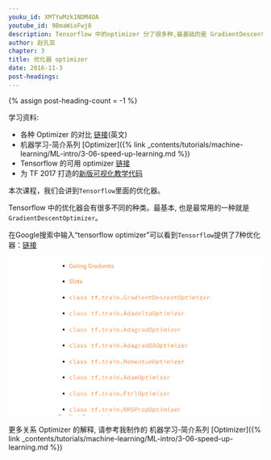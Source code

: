 ```yaml
---
youku_id: XMTYwMzk1NDM4OA
youtube_id: 9BmaWixFwj8
description: Tensorflow 中的optimizer 分了很多种,最基础的是 GradientDescentOptimizer,还有像 AdamOptimizer 等等.
author: 赵孔亚
chapter: 3
title: 优化器 optimizer
date: 2016-11-3
post-headings:
---
```

{% assign post-heading-count = -1 %}

学习资料:
  * 各种 Optimizer 的对比 [链接](http://cs231n.github.io/neural-networks-3/)(英文)
  * 机器学习-简介系列 [Optimizer]({% link _contents/tutorials/machine-learning/ML-intro/3-06-speed-up-learning.md %})
  * Tensorflow 的可用 optimizer [链接](https://www.tensorflow.org/versions/r0.9/api_docs/python/train.html)
  * 为 TF 2017 打造的[新版可视化教学代码](https://github.com/MorvanZhou/Tensorflow-Tutorial)

本次课程，我们会讲到`Tensorflow`里面的优化器。

Tensorflow 中的优化器会有很多不同的种类。最基本, 也是最常用的一种就是`GradientDescentOptimizer`。

在Google搜索中输入“tensorflow optimizer"可以看到`Tensorflow`提供了7种优化器：[链接](https://www.tensorflow.org/versions/r0.11/api_docs/python/train.html)

<img class="course-image" src="/static/results/tensorflow/3_4_1.png">

更多关系 Optimizer 的解释, 请参考我制作的 机器学习-简介系列 [Optimizer]({% link _contents/tutorials/machine-learning/ML-intro/3-06-speed-up-learning.md %})

